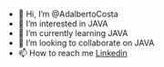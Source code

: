 - 👋 Hi, I’m @AdalbertoCosta
- 👀 I’m interested in JAVA
- 🌱 I’m currently learning JAVA
- 💞️ I’m looking to collaborate on JAVA
- 📫 How to reach me [Linkedin](https://www.linkedin.com/in/adalberto-costa-jr)

<!---
AdalbertoCosta/AdalbertoCosta is a ✨ special ✨ repository because its `README.md` (this file) appears on your GitHub profile.
You can click the Preview link to take a look at your changes.
--->

